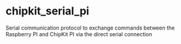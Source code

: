 # chipkit_serial_pi
Serial communication protocol to exchange commands between the Raspberry PI and ChipKit PI via the direct serial connection
